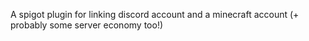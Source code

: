 A spigot plugin for linking discord account and a minecraft account (+ probably some server economy too!)